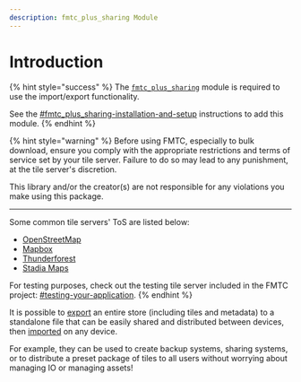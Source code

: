 ```yaml
---
description: fmtc_plus_sharing Module
---
```


# Introduction

{% hint style="success" %}
The [`fmtc_plus_sharing`](https://github.com/JaffaKetchup/fmtc\_plus\_sharing) module is required to use the import/export functionality.

See the [#fmtc\_plus\_sharing-installation-and-setup](../get-started/additional-setup.md#fmtc\_plus\_sharing-installation-and-setup "mention") instructions to add this module.
{% endhint %}

{% hint style="warning" %}
Before using FMTC, especially to bulk download, ensure you comply with the appropriate restrictions and terms of service set by your tile server. Failure to do so may lead to any punishment, at the tile server's discretion.

This library and/or the creator(s) are not responsible for any violations you make using this package.

***

Some common tile servers' ToS are listed below:

* [OpenStreetMap](https://operations.osmfoundation.org/policies/tiles)
* [Mapbox](https://www.mapbox.com/legal/tos)
* [Thunderforest](https://www.thunderforest.com/terms/)
* [Stadia Maps](https://stadiamaps.com/terms-of-service/)

For testing purposes, check out the testing tile server included in the FMTC project: [#testing-your-application](../bulk-downloading/introduction.md#testing-your-application "mention").
{% endhint %}

It is possible to [export](exporting.md) an entire store (including tiles and metadata) to a standalone file that can be easily shared and distributed between devices, then [imported](importing.md) on any device.

For example, they can be used to create backup systems, sharing systems, or to distribute a preset package of tiles to all users without worrying about managing IO or managing assets!
